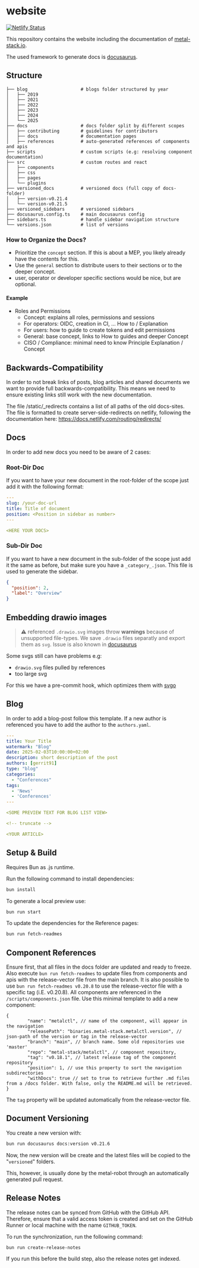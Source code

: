 # website

[![Netlify Status](https://api.netlify.com/api/v1/badges/f42ce2b4-45f8-4a11-9555-5a25f7a5e2aa/deploy-status)](https://app.netlify.com/projects/website/deploys)

This repository contains the website including the documentation of [metal-stack.io](https://metal-stack.io).

The used framework to generate docs is [docusaurus](https://docusaurus.io).

## Structure

```plain
├── blog                    # blogs folder structured by year
│   ├── 2019
│   ├── 2021
│   ├── 2022
│   ├── 2023
│   ├── 2024
│   └── 2025
├── docs                    # docs folder split by different scopes
│   ├── contributing        # guidelines for contributors
│   ├── docs                # documentation pages
│   ├── references          # auto-generated references of components and apis
├── scripts                 # custom scripts (e.g: resolving component documentation)
├── src                     # custom routes and react
│   ├── components
│   ├── css
│   ├── pages
│   └── plugins
├── versioned_docs          # versioned docs (full copy of docs-folder)
│   ├── version-v0.21.4
│   └── version-v0.21.5
├── versioned_sidebars      # versioned sidebars
├── docusaurus.config.ts    # main docusaurus config
├── sidebars.ts             # handle sidebar navigation structure
└── versions.json           # list of versions
```

### How to Organize the Docs?

- Prioritize the `concept` section. If this is about a MEP, you likely already have the contents for this.
- Use the `general` section to distribute users to their sections or to the deeper concept.
- user, operator or developer specific sections would be nice, but are optional.

#### Example

- Roles and Permissions
  - Concept: explains all roles, permissions and sessions
  - For operators: OIDC, creation in CI, ... How to / Explanation
  - For users: how to guide to create tokens and edit permissions
  - General: base concept, links to How to guides and deeper Concept
  - CISO / Compliance: minimal need to know Principle Explanation / Concept

## Backwards-Compatibility

In order to not break links of posts, blog articles and shared documents we want to provide full backwards-compatibility.
This means we need to ensure existing links still work with the new documentation.

The file /static/_redirects contains a list of all paths of the old docs-sites. The file is formatted to create server-side-redirects on netlify, following the documentation here: https://docs.netlify.com/routing/redirects/

## Docs

In order to add new docs you need to be aware of 2 cases:

### Root-Dir Doc

If you want to have your new document in the root-folder of the scope just add it with the following format:

```yaml
---
slug: /your-doc-url
title: Title of document
position: <Position in sidebar as number>
---

<HERE YOUR DOCS>
```

### Sub-Dir Doc

If you want to have a new document in the sub-folder of the scope just add it the same as before, but make sure you have a `_category_.json`.
This file is used to generate the sidebar.

```json
{
  "position": 2,
  "label": "Overview"
}
```

## Embedding drawio images

> ⚠️ referenced `.drawio.svg` images throw **warnings** because of unsupported file-types. We save `.drawio` files separatly and export them as `svg`. Issue is also known in [docusaurus](https://github.com/facebook/docusaurus/issues/9715)

Some svgs still can have problems e.g:

- `drawio.svg` files pulled by references
- too large svg

For this we have a pre-commit hook, which optimizes them with [svgo](https://github.com/svg/svgo)

## Blog

In order to add a blog-post follow this template. If a new author is referenced you have to add the author to the `authors.yaml`.

```yaml
---
title: Your Title
watermark: "Blog"
date: 2025-02-03T10:00:00+02:00
description: short description of the post
authors: [gerrit91]
type: "blog"
categories:
  - "Conferences"
tags:
  - 'News'
  - 'Conferences'
---

<SOME PREVIEW TEXT FOR BLOG LIST VIEW>

<!-- truncate -->

<YOUR ARTICLE>
```

## Setup & Build

Requires Bun as .js runtime.

Run the following command to install dependencies:

```bash
bun install
```

To generate a local preview use:

```bash
bun run start
```

To update the dependencies for the Reference pages:

```bash
bun run fetch-readmes
```

## Component References

Ensure first, that all files in the docs folder are updated and ready to freeze. Also execute `bun run fetch-readmes` to update files from components and apis with the release-vector file from the main branch.
It is also possible to use `bun run fetch-readmes v0.20.8` to use the release-vector file with a specific tag (i.E. v0.20.8).
All components are referenced in the `/scripts/components.json` file. Use this minimal template to add a new component:

```jsonc
{
        "name": "metalctl", // name of the component, will appear in the navigation
        "releasePath": "binaries.metal-stack.metalctl.version", // json-path of the version or tag in the release-vector
        "branch": "main", // branch name. Some old repositories use 'master'
        "repo": "metal-stack/metalctl", // component repository,
        "tag": "v0.18.1", // latest release tag of the component repository
        "position": 1, // use this property to sort the navigation subdirectories
        "withDocs": true // set to true to retrieve further .md files from a /docs folder. With false, only the README.md will be retrieved.
}
```

The `tag` property will be updated automatically from the release-vector file.

## Document Versioning

You create a new version with:

```bash
bun run docusaurus docs:version v0.21.6
```

Now, the new version will be create and the latest files will be copied to the "`versioned`" folders.

This, however, is usually done by the metal-robot through an automatically generated pull request.

## Release Notes

The release notes can be synced from GitHub with the GitHub API. Therefore, ensure that a valid access token is created and set on the GitHub Runner or local machine with the name `GITHUB_TOKEN`.

To run the synchronization, run the following command:

```bash
bun run create-release-notes
```
If you run this before the build step, also the release notes get indexed.
